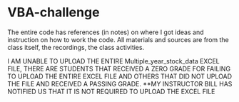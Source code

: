 # VBA-challenge

The entire code has references (in notes) on where I got ideas and instruction on how to work the code. All materials and sources are from the class itself, the recordings, the class activities.

I AM UNABLE TO UPLOAD THE ENTIRE Multiple_year_stock_data EXCEL FILE, THERE ARE STUDENTS THAT RECEIVED A ZERO GRADE FOR FAILING TO  UPLOAD THE ENTIRE EXCEL FILE AND OTHERS THAT DID NOT UPLOAD THE FILE AND RECEIVED A PASSING GRADE. 
**MY INSTRUCTOR BILL HAS NOTIFIED US THAT IT IS NOT REQUIRED TO UPLOAD THE EXCEL FILE
